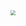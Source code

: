 <img src="../../../../../../../../../Application Support/typora-user-images/image-20211203165211741.png" alt=" " style="zoom:50%;" />

